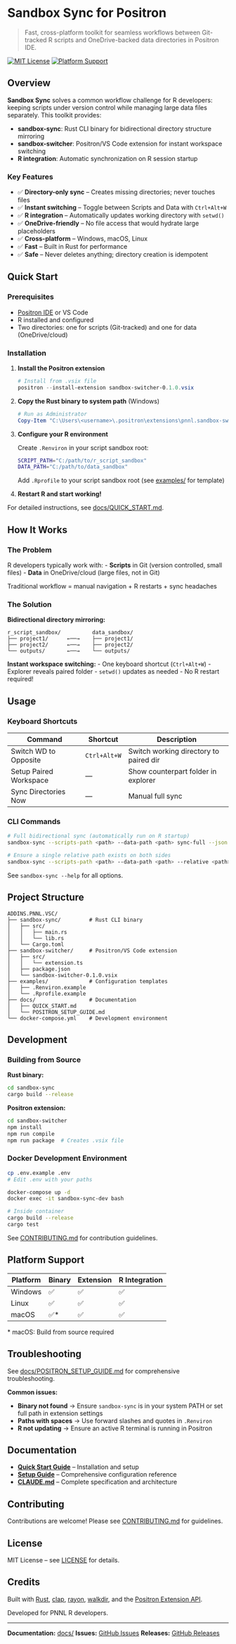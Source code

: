 # Sandbox Sync for Positron

> Fast, cross-platform toolkit for seamless workflows between Git-tracked R scripts and OneDrive-backed data directories in Positron IDE.

[![MIT License](https://img.shields.io/badge/license-MIT-blue.svg)](LICENSE) [![Platform Support](https://img.shields.io/badge/platform-Windows%20%7C%20Linux%20%7C%20macOS-lightgrey.svg)]()

## Overview

**Sandbox Sync** solves a common workflow challenge for R developers: keeping scripts under version control while managing large data files separately. This toolkit provides:

-   **sandbox-sync**: Rust CLI binary for bidirectional directory structure mirroring
-   **sandbox-switcher**: Positron/VS Code extension for instant workspace switching
-   **R integration**: Automatic synchronization on R session startup

### Key Features

-   ✅ **Directory-only sync** – Creates missing directories; never touches files
-   ✅ **Instant switching** – Toggle between Scripts and Data with `Ctrl+Alt+W`
-   ✅ **R integration** – Automatically updates working directory with `setwd()`
-   ✅ **OneDrive-friendly** – No file access that would hydrate large placeholders
-   ✅ **Cross-platform** – Windows, macOS, Linux
-   ✅ **Fast** – Built in Rust for performance
-   ✅ **Safe** – Never deletes anything; directory creation is idempotent

## Quick Start

### Prerequisites

-   [Positron IDE](https://github.com/posit-dev/positron) or VS Code
-   R installed and configured
-   Two directories: one for scripts (Git-tracked) and one for data (OneDrive/cloud)

### Installation

1.  **Install the Positron extension**

    ``` powershell
    # Install from .vsix file
    positron --install-extension sandbox-switcher-0.1.0.vsix
    ```

2.  **Copy the Rust binary to system path** (Windows)

    ``` powershell
    # Run as Administrator
    Copy-Item "C:\Users\<username>\.positron\extensions\pnnl.sandbox-switcher-0.1.0\bin\win32-x64\sandbox-sync.exe" -Destination "C:\Windows\System32\"
    ```

3.  **Configure your R environment**

    Create `.Renviron` in your script sandbox root:

    ``` bash
    SCRIPT_PATH="C:/path/to/r_script_sandbox"
    DATA_PATH="C:/path/to/data_sandbox"
    ```

    Add `.Rprofile` to your script sandbox root (see [examples/](examples/) for template)

4.  **Restart R and start working!**

For detailed instructions, see [docs/QUICK_START.md](docs/QUICK_START.md).

## How It Works

### The Problem

R developers typically work with: - **Scripts** in Git (version controlled, small files) - **Data** in OneDrive/cloud (large files, not in Git)

Traditional workflow = manual navigation + R restarts + sync headaches

### The Solution

**Bidirectional directory mirroring:**

```         
r_script_sandbox/          data_sandbox/
├── project1/      ←──→    ├── project1/
├── project2/      ←──→    ├── project2/
└── outputs/       ←──→    └── outputs/
```

**Instant workspace switching:** - One keyboard shortcut (`Ctrl+Alt+W`) - Explorer reveals paired folder - `setwd()` updates as needed - No R restart required!

## Usage

### Keyboard Shortcuts

| Command                | Shortcut     | Description                            |
|----------------------|------------------|--------------------------------|
| Switch WD to Opposite  | `Ctrl+Alt+W` | Switch working directory to paired dir |
| Setup Paired Workspace | —            | Show counterpart folder in explorer    |
| Sync Directories Now   | —            | Manual full sync                       |

### CLI Commands

``` bash
# Full bidirectional sync (automatically run on R startup)
sandbox-sync --scripts-path <path> --data-path <path> sync-full --json

# Ensure a single relative path exists on both sides
sandbox-sync --scripts-path <path> --data-path <path> --relative <path> ensure-path --json
```

See `sandbox-sync --help` for all options.

## Project Structure

```         
ADDINS.PNNL.VSC/
├── sandbox-sync/         # Rust CLI binary
│   ├── src/
│   │   ├── main.rs
│   │   └── lib.rs
│   └── Cargo.toml
├── sandbox-switcher/     # Positron/VS Code extension
│   ├── src/
│   │   └── extension.ts
│   ├── package.json
│   └── sandbox-switcher-0.1.0.vsix   
├── examples/             # Configuration templates
│   ├── .Renviron.example
│   └── .Rprofile.example
├── docs/                 # Documentation
│   ├── QUICK_START.md
│   └── POSITRON_SETUP_GUIDE.md
└── docker-compose.yml    # Development environment
```

## Development

### Building from Source

**Rust binary:**

``` bash
cd sandbox-sync
cargo build --release
```

**Positron extension:**

``` bash
cd sandbox-switcher
npm install
npm run compile
npm run package  # Creates .vsix file
```

### Docker Development Environment

``` bash
cp .env.example .env
# Edit .env with your paths

docker-compose up -d
docker exec -it sandbox-sync-dev bash

# Inside container
cargo build --release
cargo test
```

See [CONTRIBUTING.md](CONTRIBUTING.md) for contribution guidelines.

## Platform Support

| Platform | Binary | Extension | R Integration |
|----------|--------|-----------|---------------|
| Windows  | ✅     | ✅        | ✅            |
| Linux    | ✅     | ✅        | ✅            |
| macOS    | ✅\*   | ✅        | ✅            |

\* macOS: Build from source required

## Troubleshooting

See [docs/POSITRON_SETUP_GUIDE.md](docs/POSITRON_SETUP_GUIDE.md) for comprehensive troubleshooting.

**Common issues:**

-   **Binary not found** → Ensure `sandbox-sync` is in your system PATH or set full path in extension settings
-   **Paths with spaces** → Use forward slashes and quotes in `.Renviron`
-   **R not updating** → Ensure an active R terminal is running in Positron

## Documentation

-   [**Quick Start Guide**](docs/QUICK_START.md) – Installation and setup
-   [**Setup Guide**](docs/POSITRON_SETUP_GUIDE.md) – Comprehensive configuration reference
-   [**CLAUDE.md**](CLAUDE.md) – Complete specification and architecture

## Contributing

Contributions are welcome! Please see [CONTRIBUTING.md](CONTRIBUTING.md) for guidelines.

## License

MIT License – see [LICENSE](LICENSE) for details.

## Credits

Built with [Rust](https://www.rust-lang.org/), [clap](https://docs.rs/clap/), [rayon](https://docs.rs/rayon/), [walkdir](https://docs.rs/walkdir/), and the [Positron Extension API](https://positron.posit.co/extension-development.html).

Developed for PNNL R developers.

------------------------------------------------------------------------

**Documentation:** [docs/](docs/) **Issues:** [GitHub Issues](https://github.com/pnnl/sandbox-sync/issues) **Releases:** [GitHub Releases](https://github.com/pnnl/sandbox-sync/releases)